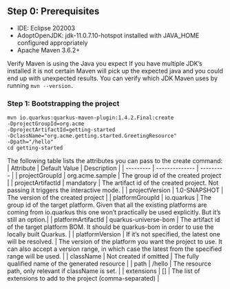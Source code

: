 

## Step 0: Prerequisites 
- IDE: Eclipse 202003
- AdoptOpenJDK: jdk-11.0.7.10-hotspot installed with JAVA_HOME configured appropriately
- Apache Maven 3.6.2+

Verify Maven is using the Java you expect
If you have multiple JDK’s installed it is not certain Maven will pick up the expected java and you could end up 
with unexpected results. You can verify which JDK Maven uses by running <code>mvn --version.</code>

### Step 1: Bootstrapping the project
```
mvn io.quarkus:quarkus-maven-plugin:1.4.2.Final:create 
-DprojectGroupId=org.acme 
-DprojectArtifactId=getting-started 
-DclassName="org.acme.getting.started.GreetingResource" 
-Dpath="/hello"
cd getting-started
```

The following table lists the attributes you can pass to the create command:
| Attribute  |	Default Value |	Description |
| ---------  | -------------- | --------- |
| projectGroupId | org.acme.sample | The group id of the created project |
| projectArtifactId | mandatory | The artifact id of the created project. Not passing it triggers the interactive mode. |
| projectVersion | 1.0-SNAPSHOT | The version of the created project |
| platformGroupId | io.quarkus | The group id of the target platform. Given that all the existing platforms are coming from io.quarkus this one won’t practically be used explicitly. But it’s still an option.|
| platformArtifactId | quarkus-universe-bom | The artifact id of the target platform BOM. It should be quarkus-bom in order to use the locally built Quarkus. |
| platformVersion | If it’s not specified, the latest one will be resolved. | The version of the platform you want the project to use. It can also accept a version range, in which case the latest from the specified range will be used. |
| className | Not created if omitted | The fully qualified name of the generated resource |
| path | /hello | The resource path, only relevant if className is set. |
| extensions | [] | The list of extensions to add to the project (comma-separated) |

